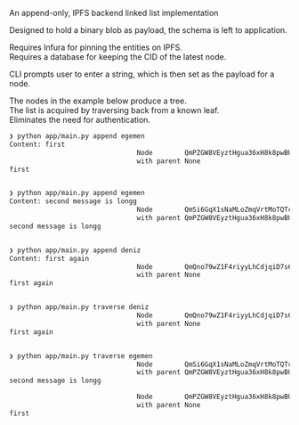 
An append-only, IPFS backend linked list implementation

Designed to hold a binary blob as payload, the schema is left to application.

Requires Infura for pinning the entities on IPFS.  
Requires a database for keeping the CID of the latest node.

CLI prompts user to enter a string, which is then set as the payload for a node.

The nodes in the example below produce a tree.  
The list is acquired by traversing back from a known leaf.  
Eliminates the need for authentication.

```sh
❯ python app/main.py append egemen
Content: first
                                Node        QmPZGW8VEyztHgua36xH8k8pwBUMs1PUeMKegp1Mdr8coj
                                with parent None
first


❯ python app/main.py append egemen
Content: second message is longg
                                Node        QmSi6GqX1sNaMLoZmqVrtMoTQTccmD5LaCNLUEi3Xx4ZEv
                                with parent QmPZGW8VEyztHgua36xH8k8pwBUMs1PUeMKegp1Mdr8coj
second message is longg


❯ python app/main.py append deniz
Content: first again
                                Node        QmQno79wZ1F4riyyLhCdjqiD7s6u6p4DZTcnKEWYrtSDjr
                                with parent None
first again


❯ python app/main.py traverse deniz
                                Node        QmQno79wZ1F4riyyLhCdjqiD7s6u6p4DZTcnKEWYrtSDjr
                                with parent None
first again


❯ python app/main.py traverse egemen
                                Node        QmSi6GqX1sNaMLoZmqVrtMoTQTccmD5LaCNLUEi3Xx4ZEv
                                with parent QmPZGW8VEyztHgua36xH8k8pwBUMs1PUeMKegp1Mdr8coj
second message is longg

                                Node        QmPZGW8VEyztHgua36xH8k8pwBUMs1PUeMKegp1Mdr8coj
                                with parent None
first

```
